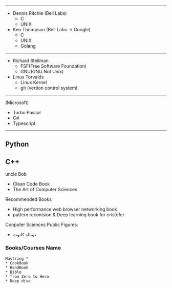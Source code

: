 ----------------------------------------------------
 - Dennis Ritchie (Bell Labs)
    - C
    - UNIX
 - Ken Thompson (Bell Labs -> Google)
    - C
    - UNIX
    - Golang
----------------------------------------------------
- Richard Stellman
    - FSF(Free Software Foundation)
    - GNU(GNU Not Unix)
- Linus Torvalds
    - Linux Kernel
    - git (vertion control system)
----------------------------------------------------
(Microsoft)
- Turbo Pascal
- C#
- Typescript
----------------------------------------------------
Python
----------------------------------------------------
C++
----------------------------------------------------
uncle Bob
- Clean Code Book
- The Art of Computer Sciences




Recommended Books

- High performance web browser networking book
- pattern reconision & Deep learning book for cristofer



Conputer Sciences Public Figures:
- دونالد كانوث



### Books/Courses Name
	Mastring *
	* CookBook
	* HandBook
	* Bible
	* from Zero to Hero
	* Deep dive